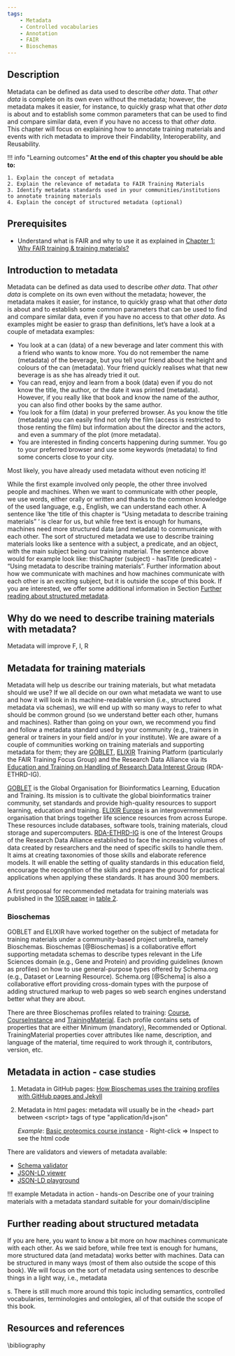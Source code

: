 ```yaml
---
tags:
    - Metadata
    - Controlled vocabularies
    - Annotation
    - FAIR
    - Bioschemas
---
```


## Description
Metadata can be defined as data used to describe _other data_. That _other data_ is complete on its own even without the metadata; however, the metadata makes it easier, for instance, to quickly grasp what that _other data_ is about and to establish some common parameters that can be used to find and compare similar data, even if you have no access to that _other data_. This chapter will focus on explaining how to annotate training materials and events with rich metadata to improve their Findability, Interoperability, and Reusability.

!!! info "Learning outcomes"
    **At the end of this chapter you should be able to:**

    1. Explain the concept of metadata 
    2. Explain the relevance of metadata to FAIR Training Materials
    3. Identify metadata standards used in your communities/institutions to annotate training materials
    4. Explain the concept of structured metadata (optional)
<!---
Recommended, Apply - Describe their training materials with a metadata standard suitable for their domain/discipline (note: from the point of view of content, this could be a LE. bring your TrM, and structure/insert/compile the metadata)
--->

## Prerequisites
* Understand what is FAIR and why to use it as explained in [Chapter 1: Why FAIR training & training materials?](https://elixir-fair-training.github.io/FAIR-training-handbook/chapters/chapter_01/)

## Introduction to metadata

Metadata can be defined as data used to describe *other data*. That *other data* is complete on its own even without the metadata; however, the metadata makes it easier, for instance, to quickly grasp what that *other data* is about and to establish some common parameters that can be used to find and compare similar data, even if you have no access to that *other data*. As examples might be easier to grasp than definitions, let’s have a look at a couple of metadata examples:

* You look at a can (data) of a new beverage and later comment this with a friend who wants to know more. You do not remember the name (metadata) of the beverage, but you tell your friend about the height and colours of the can (metadata). Your friend quickly realises what that new beverage is as she has already tried it out.
* You can read, enjoy and learn from a book (data) even if you do not know the title, the author, or the date it was printed (metadata). However, if you really like that book and know the name of the author, you can also find other books by the same author.
* You look for a film (data) in your preferred browser. As you know the title (metadata) you can easily find not only the film (access is restricted to those renting the film) but information about the director and the actors, and even a summary of the plot (more metadata).
* You are interested in finding concerts happening during summer. You go to your preferred browser and use some keywords (metadata) to find some concerts close to your city.

Most likely, you have already used metadata without even noticing it!

While the first example involved only people, the other three involved people and machines. When we want to communicate with other people, we use words, either orally or written and thanks to the common knowledge of the used language, e.g., English, we can understand each other. A sentence like ‘the title of this chapter is “Using metadata to describe training materials” ‘ is clear for us, but while free text is enough for humans, machines need more structured data (and metadata) to communicate with each other. The sort of structured metadata we use to describe training materials looks like a sentence with a subject, a predicate, and an object, with the main subject being our training material. The sentence above would for example look like: thisChapter (subject) - hasTitle (predicate) - “Using metadata to describe training materials”. Further information about how we communicate with machines and how machines communicate with each other is an exciting subject, but it is outside the scope of this book. If you are interested, we offer some additional information in Section [Further reading about structured metadata](#FR).

## Why do we need to describe training materials with metadata?

Metadata will improve F, I, R

## Metadata for training materials

Metadata will help us describe our training materials, but what metadata should we use? If we all decide on our own what metadata we want to use and how it will look in its machine-readable version (i.e., structured metadata via schemas), we will end up with so many ways to refer to what should be common ground (so we understand better each other, humans and machines). Rather than going on your own, we recommend you find and follow a metadata standard used by your community (e.g., trainers in general or trainers in your field and/or in your institute). We are aware of a couple of communities working on training materials and supporting metadata for them; they are [GOBLET](https://www.mygoblet.org/), [ELIXIR](https://elixir-europe.org) Training Platform (particularly the FAIR Training Focus Group) and the Research Data Alliance via its [Education and Training on Handling of Research Data Interest Group](https://www.rd-alliance.org/groups/education-and-training-handling-research-data.html) (RDA-ETHRD-IG).

[GOBLET](https://www.mygoblet.org/) is the Global Organisation for Bioinformatics Learning, Education and Training. Its mission is to cultivate the global bioinformatics trainer community, set standards and provide high-quality resources to support learning, education and training. [ELIXIR Europe](https://elixir-europe.org) is an intergovernmental organisation that brings together life science resources from across Europe. These resources include databases, software tools, training materials, cloud storage and supercomputers. [RDA-ETHRD-IG](https://www.rd-alliance.org/groups/education-and-training-handling-research-data.html) is one of the Interest Groups of the Research Data Alliance established to face the increasing volumes of data created by researchers and the need of specific skills to handle them. It aims at creating taxonomies of those skills and elaborate reference models. It will enable the setting of quality standards in this education field, encourage the recognition of the skills and prepare the ground for practical applications when applying these standards. It has around 300 members.

A first proposal for recommended metadata for training materials was published in the [10SR paper](https://journals.plos.org/ploscompbiol/article?id=10.1371/journal.pcbi.1007854#sec003) in [table 2](https://doi.org/10.1371/journal.pcbi.1007854.t002).

### Bioschemas

GOBLET and ELIXIR have worked together on the subject of metadata for training materials under a community-based project umbrella, namely Bioschemas. Bioschemas [@Bioschemas] is a collaborative effort supporting metadata schemas to describe types relevant in the Life Sciences domain (e.g., Gene and Protein) and providing guidelines (known as profiles) on how to use general-purpose types offered by Schema.org (e.g., Dataset or Learning Resource). Schema.org [@Schema] is also a collaborative effort providing cross-domain types with the purpose of adding structured markup to web pages so web search engines understand better what they are about.

There are three Bioschemas profiles related to training: [Course](https://bioschemas.org/profiles/Course/1.0-RELEASE), [CourseInstance](https://bioschemas.org/profiles/CourseInstance/1.0-RELEASE) and [TrainingMaterial](https://bioschemas.org/profiles/TrainingMaterial/1.0-RELEASE). Each profile contains sets of properties that are either Minimum (mandatory), Recommended or Optional. TrainingMaterial properties cover attributes like name, description, and language of the material, time required to work through it, contributors, version, etc.

## Metadata in action - case studies

1. Metadata in GitHub pages: [How Bioschemas uses the training profiles with GitHub pages and Jekyll](https://bioschemas.org/tutorials/community/training)

2. Metadata in html pages: metadata will usually be in the \<head\> part between \<script\> tags of type "application/ld+json"

    *Example*: [Basic proteomics course instance](https://training.vib.be/all-trainings/basic-proteomics-0) - Right-click => Inspect to see the html code


There are validators and viewers of metadata available:

* [Schema validator](https://validator.schema.org)
* [JSON-LD viewer](http://jsonviewer.stack.hu)
* [JSON-LD playground](https://json-ld.org/playground/)

!!! example Metadata in action - hands-on
    Describe one of your training materials with a metadata standard suitable for your domain/discipline

## <a id="FR"></a> Further reading about structured metadata

If you are here, you want to know a bit more on how machines communicate with each other. As we said before, while free text is enough for humans, more structured data (and metadata) works better with machines. Data can be structured in many ways (most of them also outside the scope of this book). We will focus on the sort of metadata using sentences to describe things in a light way, i.e., metadata 

s. There is still much more around this topic including semantics, controlled vocabularies, terminologies and ontologies, all of that outside the scope of this book.

## Resources and references

\bibliography

